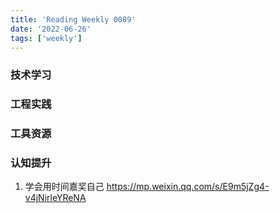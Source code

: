 ```yaml
---
title: 'Reading Weekly 0089'
date: '2022-06-26'
tags: ['weekly']
---
```


### 技术学习

### 工程实践

### 工具资源

### 认知提升

1. 学会用时间嘉奖自己 https://mp.weixin.qq.com/s/E9m5jZg4-v4jNirleYReNA
